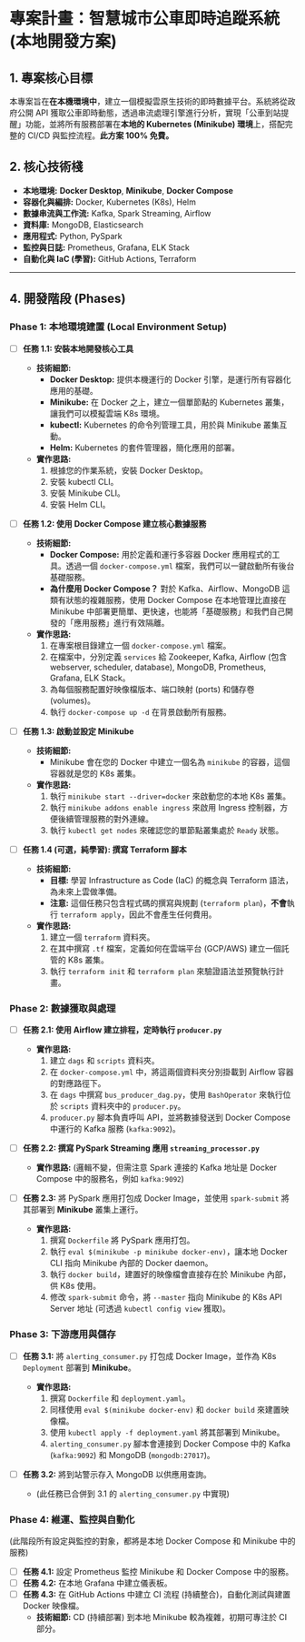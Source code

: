 # 專案計畫：智慧城市公車即時追蹤系統 (本地開發方案)

## 1. 專案核心目標

本專案旨在**在本機環境中**，建立一個模擬雲原生技術的即時數據平台。系統將從政府公開 API 獲取公車即時動態，透過串流處理引擎進行分析，實現「公車到站提醒」功能，並將所有服務部署在**本地的 Kubernetes (Minikube) 環境**上，搭配完整的 CI/CD 與監控流程。**此方案 100% 免費。**

## 2. 核心技術棧

- **本地環境:** **Docker Desktop**, **Minikube**, **Docker Compose**
- **容器化與編排:** Docker, Kubernetes (K8s), Helm
- **數據串流與工作流:** Kafka, Spark Streaming, Airflow
- **資料庫:** MongoDB, Elasticsearch
- **應用程式:** Python, PySpark
- **監控與日誌:** Prometheus, Grafana, ELK Stack
- **自動化與 IaC (學習):** GitHub Actions, Terraform

---

## 4. 開發階段 (Phases)

### Phase 1: 本地環境建置 (Local Environment Setup)

- [ ] **任務 1.1: 安裝本地開發核心工具**
    - **技術細節:**
        - **Docker Desktop:** 提供本機運行的 Docker 引擎，是運行所有容器化應用的基礎。
        - **Minikube:** 在 Docker 之上，建立一個單節點的 Kubernetes 叢集，讓我們可以模擬雲端 K8s 環境。
        - **kubectl:** Kubernetes 的命令列管理工具，用於與 Minikube 叢集互動。
        - **Helm:** Kubernetes 的套件管理器，簡化應用的部署。
    - **實作思路:**
        1.  根據您的作業系統，安裝 Docker Desktop。
        2.  安裝 kubectl CLI。
        3.  安裝 Minikube CLI。
        4.  安裝 Helm CLI。

- [ ] **任務 1.2: 使用 Docker Compose 建立核心數據服務**
    - **技術細節:**
        - **Docker Compose:** 用於定義和運行多容器 Docker 應用程式的工具。透過一個 `docker-compose.yml` 檔案，我們可以一鍵啟動所有後台基礎服務。
        - **為什麼用 Docker Compose？** 對於 Kafka、Airflow、MongoDB 這類有狀態的複雜服務，使用 Docker Compose 在本地管理比直接在 Minikube 中部署更簡單、更快速，也能將「基礎服務」和我們自己開發的「應用服務」進行有效隔離。
    - **實作思路:**
        1.  在專案根目錄建立一個 `docker-compose.yml` 檔案。
        2.  在檔案中，分別定義 `services` 給 Zookeeper, Kafka, Airflow (包含 webserver, scheduler, database), MongoDB, Prometheus, Grafana, ELK Stack。
        3.  為每個服務配置好映像檔版本、端口映射 (ports) 和儲存卷 (volumes)。
        4.  執行 `docker-compose up -d` 在背景啟動所有服務。

- [ ] **任務 1.3: 啟動並設定 Minikube**
    - **技術細節:**
        - Minikube 會在您的 Docker 中建立一個名為 `minikube` 的容器，這個容器就是您的 K8s 叢集。
    - **實作思路:**
        1.  執行 `minikube start --driver=docker` 來啟動您的本地 K8s 叢集。
        2.  執行 `minikube addons enable ingress` 來啟用 Ingress 控制器，方便後續管理服務的對外連線。
        3.  執行 `kubectl get nodes` 來確認您的單節點叢集處於 `Ready` 狀態。

- [ ] **任務 1.4 (可選，純學習): 撰寫 Terraform 腳本**
    - **技術細節:**
        - **目標:** 學習 Infrastructure as Code (IaC) 的概念與 Terraform 語法，為未來上雲做準備。
        - **注意:** 這個任務只包含程式碼的撰寫與規劃 (`terraform plan`)，**不會**執行 `terraform apply`，因此不會產生任何費用。
    - **實作思路:**
        1.  建立一個 `terraform` 資料夾。
        2.  在其中撰寫 `.tf` 檔案，定義如何在雲端平台 (GCP/AWS) 建立一個託管的 K8s 叢集。
        3.  執行 `terraform init` 和 `terraform plan` 來驗證語法並預覽執行計畫。

### Phase 2: 數據獲取與處理

- [ ] **任務 2.1: 使用 Airflow 建立排程，定時執行 `producer.py`**
    - **實作思路:**
        1.  建立 `dags` 和 `scripts` 資料夾。
        2.  在 `docker-compose.yml` 中，將這兩個資料夾分別掛載到 Airflow 容器的對應路徑下。
        3.  在 `dags` 中撰寫 `bus_producer_dag.py`，使用 `BashOperator` 來執行位於 `scripts` 資料夾中的 `producer.py`。
        4.  `producer.py` 腳本負責呼叫 API，並將數據發送到 Docker Compose 中運行的 Kafka 服務 (`kafka:9092`)。

- [ ] **任務 2.2: 撰寫 PySpark Streaming 應用 `streaming_processor.py`**
    - **實作思路:** (邏輯不變，但需注意 Spark 連接的 Kafka 地址是 Docker Compose 中的服務名，例如 `kafka:9092`)

- [ ] **任務 2.3:** 將 PySpark 應用打包成 Docker Image，並使用 `spark-submit` 將其部署到 **Minikube** 叢集上運行。
    - **實作思路:**
        1.  撰寫 `Dockerfile` 將 PySpark 應用打包。
        2.  執行 `eval $(minikube -p minikube docker-env)`，讓本地 Docker CLI 指向 Minikube 內部的 Docker daemon。
        3.  執行 `docker build`，建置好的映像檔會直接存在於 Minikube 內部，供 K8s 使用。
        4.  修改 `spark-submit` 命令，將 `--master` 指向 Minikube 的 K8s API Server 地址 (可透過 `kubectl config view` 獲取)。

### Phase 3: 下游應用與儲存

- [ ] **任務 3.1:** 將 `alerting_consumer.py` 打包成 Docker Image，並作為 K8s `Deployment` 部署到 **Minikube**。
    - **實作思路:**
        1.  撰寫 `Dockerfile` 和 `deployment.yaml`。
        2.  同樣使用 `eval $(minikube docker-env)` 和 `docker build` 來建置映像檔。
        3.  使用 `kubectl apply -f deployment.yaml` 將其部署到 Minikube。
        4.  `alerting_consumer.py` 腳本會連接到 Docker Compose 中的 Kafka (`kafka:9092`) 和 MongoDB (`mongodb:27017`)。

- [ ] **任務 3.2:** 將到站警示存入 MongoDB 以供應用查詢。
    - (此任務已合併到 3.1 的 `alerting_consumer.py` 中實現)

### Phase 4: 維運、監控與自動化

(此階段所有設定與監控的對象，都將是本地 Docker Compose 和 Minikube 中的服務)

- [ ] **任務 4.1:** 設定 Prometheus 監控 Minikube 和 Docker Compose 中的服務。
- [ ] **任務 4.2:** 在本地 Grafana 中建立儀表板。
- [ ] **任務 4.3:** 在 GitHub Actions 中建立 CI 流程 (持續整合)，自動化測試與建置 Docker 映像檔。
    - **技術細節:** CD (持續部署) 到本地 Minikube 較為複雜，初期可專注於 CI 部分。
